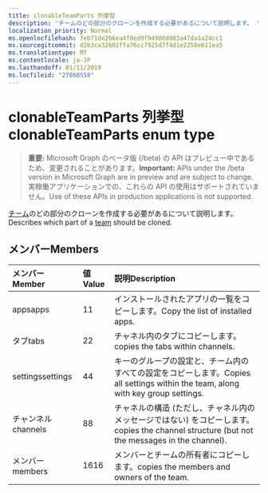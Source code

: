 ```yaml
---
title: clonableTeamParts 列挙型
description: 'チームのどの部分のクローンを作成する必要があるについて説明します。 '
localization_priority: Normal
ms.openlocfilehash: 7eb71de266ea4f0ed9f94900dd03a47da1a24cc1
ms.sourcegitcommit: d2b3ca32602ffa76cc7925d7f4d1e2258e611ea5
ms.translationtype: MT
ms.contentlocale: ja-JP
ms.lasthandoff: 01/11/2019
ms.locfileid: "27860558"
---
```

# <a name="clonableteamparts-enum-type"></a><span data-ttu-id="280af-103">clonableTeamParts 列挙型</span><span class="sxs-lookup"><span data-stu-id="280af-103">clonableTeamParts enum type</span></span>

> <span data-ttu-id="280af-104">**重要:** Microsoft Graph のベータ版 (/beta) の API はプレビュー中であるため、変更されることがあります。</span><span class="sxs-lookup"><span data-stu-id="280af-104">**Important:** APIs under the /beta version in Microsoft Graph are in preview and are subject to change.</span></span> <span data-ttu-id="280af-105">実稼働アプリケーションでの、これらの API の使用はサポートされていません。</span><span class="sxs-lookup"><span data-stu-id="280af-105">Use of these APIs in production applications is not supported.</span></span>

<span data-ttu-id="280af-106">[チーム](../resources/team.md)のどの部分のクローンを作成する必要があるについて説明します。</span><span class="sxs-lookup"><span data-stu-id="280af-106">Describes which part of a [team](../resources/team.md) should be cloned.</span></span> 

## <a name="members"></a><span data-ttu-id="280af-107">メンバー</span><span class="sxs-lookup"><span data-stu-id="280af-107">Members</span></span>

| <span data-ttu-id="280af-108">メンバー</span><span class="sxs-lookup"><span data-stu-id="280af-108">Member</span></span> | <span data-ttu-id="280af-109">値</span><span class="sxs-lookup"><span data-stu-id="280af-109">Value</span></span>| <span data-ttu-id="280af-110">説明</span><span class="sxs-lookup"><span data-stu-id="280af-110">Description</span></span> |
|:---------------|:--------|:----------|
|<span data-ttu-id="280af-111">apps</span><span class="sxs-lookup"><span data-stu-id="280af-111">apps</span></span>|<span data-ttu-id="280af-112">1</span><span class="sxs-lookup"><span data-stu-id="280af-112">1</span></span>|<span data-ttu-id="280af-113">インストールされたアプリの一覧をコピーします。</span><span class="sxs-lookup"><span data-stu-id="280af-113">Copy the list of installed apps.</span></span>|
|<span data-ttu-id="280af-114">タブ</span><span class="sxs-lookup"><span data-stu-id="280af-114">tabs</span></span>|<span data-ttu-id="280af-115">2</span><span class="sxs-lookup"><span data-stu-id="280af-115">2</span></span>|<span data-ttu-id="280af-116">チャネル内のタブにコピーします。</span><span class="sxs-lookup"><span data-stu-id="280af-116">copies the tabs within channels.</span></span>|
|<span data-ttu-id="280af-117">settings</span><span class="sxs-lookup"><span data-stu-id="280af-117">settings</span></span>|<span data-ttu-id="280af-118">4</span><span class="sxs-lookup"><span data-stu-id="280af-118">4</span></span>|<span data-ttu-id="280af-119">キーのグループの設定と、チーム内のすべての設定をコピーします。</span><span class="sxs-lookup"><span data-stu-id="280af-119">Copies all settings within the team, along with key group settings.</span></span>|
|<span data-ttu-id="280af-120">チャンネル</span><span class="sxs-lookup"><span data-stu-id="280af-120">channels</span></span>|<span data-ttu-id="280af-121">8</span><span class="sxs-lookup"><span data-stu-id="280af-121">8</span></span>|<span data-ttu-id="280af-122">チャネルの構造 (ただし、チャネル内のメッセージではない) をコピーします。</span><span class="sxs-lookup"><span data-stu-id="280af-122">copies the channel structure (but not the messages in the channel).</span></span>|
|<span data-ttu-id="280af-123">メンバー</span><span class="sxs-lookup"><span data-stu-id="280af-123">members</span></span>|<span data-ttu-id="280af-124">16</span><span class="sxs-lookup"><span data-stu-id="280af-124">16</span></span>|<span data-ttu-id="280af-125">メンバーとチームの所有者にコピーします。</span><span class="sxs-lookup"><span data-stu-id="280af-125">copies the members and owners of the team.</span></span>|
